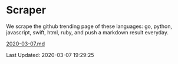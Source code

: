 # Scraper

We scrape the github trending page of these languages: go, python, javascript, swift, html, ruby, and push a markdown result everyday.

[2020-03-07.md](https://github.com/henson/Scraper/blob/master/2020-03-07.md)

Last Updated: 2020-03-07 19:29:25